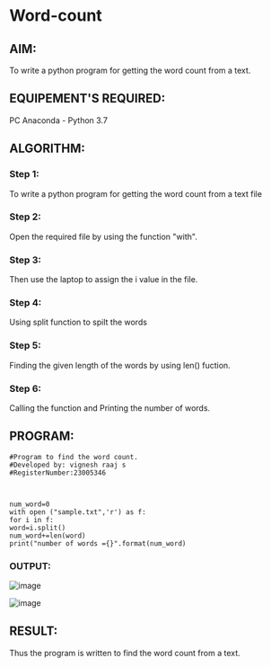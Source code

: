 # Word-count
## AIM:
To write a python program for getting the word count from a text.
## EQUIPEMENT'S REQUIRED: 
PC
Anaconda - Python 3.7
## ALGORITHM: 
### Step 1:
To write a python program for getting the word count from a text file 
### Step 2: 
 Open the required file by using the function "with".
### Step 3: 
Then use the laptop to assign the i value in the file.
### Step 4:  
Using split function to spilt the words
### Step 5: 
Finding the given length of the words by using len() fuction.
### Step 6: 
Calling the function and Printing the number of words.
## PROGRAM:
```
#Program to find the word count.
#Developed by: vignesh raaj s
#RegisterNumber:23005346



num_word=0
with open ("sample.txt",'r') as f:
for i in f:
word=i.split()
num_word+=len(word)
print("number of words ={}".format(num_word)
```
### OUTPUT:
![image](https://github.com/Lokhnath10/Word-count/assets/138969918/3efe7e6f-36c1-4fc5-9b6a-b7b0d5c54710)

![image](https://github.com/Lokhnath10/Word-count/assets/138969918/ba7d8abd-2126-439f-a8c9-8898bf93a956)



## RESULT:
Thus the program is written to find the word count from a text.
